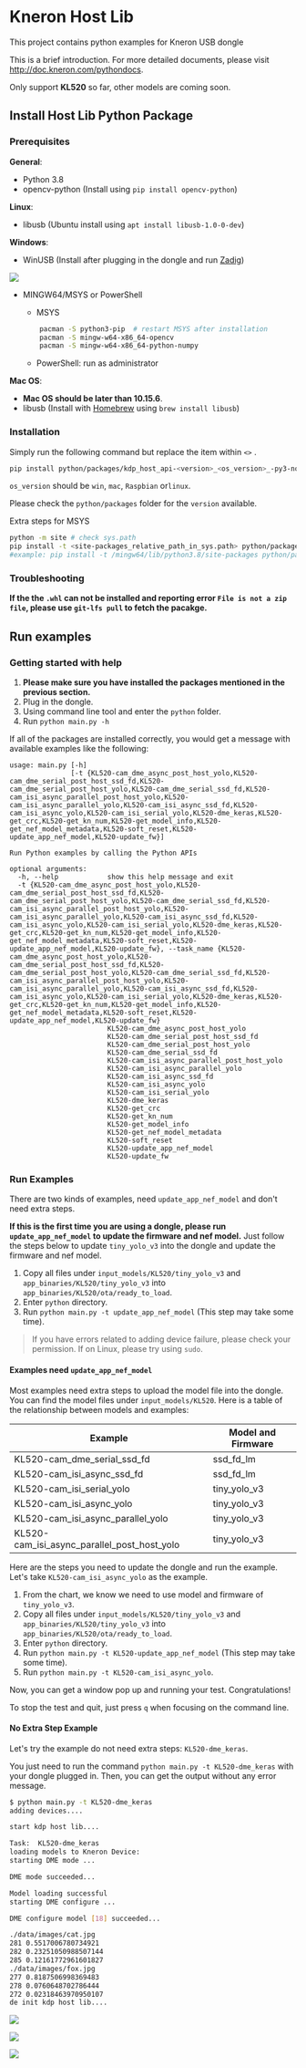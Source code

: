 # Kneron Host Lib

This project contains python examples for Kneron USB dongle

This is a brief introduction. For more detailed documents, please visit <http://doc.kneron.com/pythondocs>.

Only support **KL520** so far, other models are coming soon.

## Install Host Lib Python Package

### Prerequisites

**General**:

* Python 3.8
* opencv-python (Install using `pip install opencv-python`)

**Linux**:

* libusb (Ubuntu install using `apt install libusb-1.0-0-dev`)

**Windows**:

* WinUSB (Install after plugging in the dongle and run [Zadig](https://zadig.akeo.ie/))

![](docs/zadig.jpg)

* MINGW64/MSYS or PowerShell
    * MSYS
    ```bash
        pacman -S python3-pip  # restart MSYS after installation
        pacman -S mingw-w64-x86_64-opencv
        pacman -S mingw-w64-x86_64-python-numpy
    ```

    * PowerShell: run as administrator

**Mac OS**:

* **Mac OS should be later than 10.15.6**.
* libusb (Install with [Homebrew](https://brew.sh/) using `brew install libusb`)

### Installation

Simply run the following command but replace the item within `<>` .

```bash
pip install python/packages/kdp_host_api-<version>_<os_version>_-py3-none-any.whl
```

`os_version` should be `win`, `mac`, `Raspbian` or`linux`.

Please check the `python/packages` folder for the `version` available.

Extra steps for MSYS
```bash
python -m site # check sys.path
pip install -t <site-packages_relative_path_in_sys.path> python/packages/kdp_host_api-<version>_<os_version>_-py3-none-any.whl
#example: pip install -t /mingw64/lib/python3.8/site-packages python/packages/kdp_host_api-1.1.3_win_-py3-none-any.whl
```

### Troubleshooting

**If the the `.whl` can not be installed and reporting error `File is not a zip file`, please use `git-lfs pull` to fetch the pacakge.**

## Run examples

### Getting started with help

1. **Please make sure you have installed the packages mentioned in the previous section.**
2. Plug in the dongle.
3. Using command line tool and enter the `python` folder.
4. Run `python main.py -h`

If all of the packages are installed correctly, you would get a message with available examples like the following:

```
usage: main.py [-h]
               [-t {KL520-cam_dme_async_post_host_yolo,KL520-cam_dme_serial_post_host_ssd_fd,KL520-cam_dme_serial_post_host_yolo,KL520-cam_dme_serial_ssd_fd,KL520-cam_isi_async_parallel_post_host_yolo,KL520-cam_isi_async_parallel_yolo,KL520-cam_isi_async_ssd_fd,KL520-cam_isi_async_yolo,KL520-cam_isi_serial_yolo,KL520-dme_keras,KL520-get_crc,KL520-get_kn_num,KL520-get_model_info,KL520-get_nef_model_metadata,KL520-soft_reset,KL520-update_app_nef_model,KL520-update_fw}]

Run Python examples by calling the Python APIs

optional arguments:
  -h, --help            show this help message and exit
  -t {KL520-cam_dme_async_post_host_yolo,KL520-cam_dme_serial_post_host_ssd_fd,KL520-cam_dme_serial_post_host_yolo,KL520-cam_dme_serial_ssd_fd,KL520-cam_isi_async_parallel_post_host_yolo,KL520-cam_isi_async_parallel_yolo,KL520-cam_isi_async_ssd_fd,KL520-cam_isi_async_yolo,KL520-cam_isi_serial_yolo,KL520-dme_keras,KL520-get_crc,KL520-get_kn_num,KL520-get_model_info,KL520-get_nef_model_metadata,KL520-soft_reset,KL520-update_app_nef_model,KL520-update_fw}, --task_name {KL520-cam_dme_async_post_host_yolo,KL520-cam_dme_serial_post_host_ssd_fd,KL520-cam_dme_serial_post_host_yolo,KL520-cam_dme_serial_ssd_fd,KL520-cam_isi_async_parallel_post_host_yolo,KL520-cam_isi_async_parallel_yolo,KL520-cam_isi_async_ssd_fd,KL520-cam_isi_async_yolo,KL520-cam_isi_serial_yolo,KL520-dme_keras,KL520-get_crc,KL520-get_kn_num,KL520-get_model_info,KL520-get_nef_model_metadata,KL520-soft_reset,KL520-update_app_nef_model,KL520-update_fw}
                        KL520-cam_dme_async_post_host_yolo
                        KL520-cam_dme_serial_post_host_ssd_fd
                        KL520-cam_dme_serial_post_host_yolo
                        KL520-cam_dme_serial_ssd_fd
                        KL520-cam_isi_async_parallel_post_host_yolo
                        KL520-cam_isi_async_parallel_yolo
                        KL520-cam_isi_async_ssd_fd
                        KL520-cam_isi_async_yolo
                        KL520-cam_isi_serial_yolo
                        KL520-dme_keras
                        KL520-get_crc
                        KL520-get_kn_num
                        KL520-get_model_info
                        KL520-get_nef_model_metadata
                        KL520-soft_reset
                        KL520-update_app_nef_model
                        KL520-update_fw
```

### Run Examples

There are two kinds of examples, need `update_app_nef_model` and don't need extra steps.

**If this is the first time you are using a dongle, please run `update_app_nef_model` to update the firmware and nef model.**
Just follow the steps below to update `tiny_yolo_v3` into the dongle and update the firmware and nef model.

1. Copy all files under `input_models/KL520/tiny_yolo_v3` and `app_binaries/KL520/tiny_yolo_v3` into `app_binaries/KL520/ota/ready_to_load`.
2. Enter `python` directory.
3. Run `python main.py -t update_app_nef_model` (This step may take some time).

> If you have errors related to adding device failure, please check your permission. If on Linux, please try using `sudo`.

#### Examples need `update_app_nef_model`

Most examples need extra steps to upload the model file into the dongle. You can find the model files under `input_models/KL520`. Here is a table of the relationship between models and examples:

| Example                      | Model and Firmware |
|------------------------------|--------------|
| KL520-cam_dme_serial_ssd_fd  | ssd_fd_lm    |
| KL520-cam_isi_async_ssd_fd   | ssd_fd_lm    |
| KL520-cam_isi_serial_yolo    | tiny_yolo_v3 |
| KL520-cam_isi_async_yolo     | tiny_yolo_v3 |
| KL520-cam_isi_async_parallel_yolo | tiny_yolo_v3 |
| KL520-cam_isi_async_parallel_post_host_yolo | tiny_yolo_v3 |

Here are the steps you need to update the dongle and run the example. Let's take `KL520-cam_isi_async_yolo` as the example.

1. From the chart, we know we need to use model and firmware of `tiny_yolo_v3`.
2. Copy all files under `input_models/KL520/tiny_yolo_v3` and `app_binaries/KL520/tiny_yolo_v3` into `app_binaries/KL520/ota/ready_to_load`.
3. Enter `python` directory.
4. Run `python main.py -t KL520-update_app_nef_model` (This step may take some time).
5. Run `python main.py -t KL520-cam_isi_async_yolo`.

Now, you can get a window pop up and running your test. Congratulations!

To stop the test and quit, just press `q` when focusing on the command line.

#### No Extra Step Example

Let's try the example do not need extra steps: `KL520-dme_keras`.

You just need to run the command `python main.py -t KL520-dme_keras` with your dongle plugged in. Then, you can get the output without any error message.

```bash
$ python main.py -t KL520-dme_keras
adding devices....

start kdp host lib....

Task:  KL520-dme_keras
loading models to Kneron Device: 
starting DME mode ...

DME mode succeeded...

Model loading successful
starting DME configure ...

DME configure model [18] succeeded...

./data/images/cat.jpg
281 0.5517006780734921
282 0.23251050988507144
285 0.12161772961601827
./data/images/fox.jpg
277 0.8187506998369483
278 0.0760648702786444
272 0.02318463970950107
de init kdp host lib....
```

![](C:\Users\jennifer.lin\Downloads\git\host_lib\docs\kneo_1.JPG)

![](C:\Users\jennifer.lin\Downloads\git\host_lib\docs\kneo_2.JPG)

![](C:\Users\jennifer.lin\Downloads\git\host_lib\docs\kneo_3.JPG)